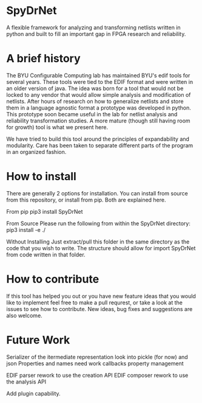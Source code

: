 # SpyDrNet
A flexible framework for analyzing and transforming netlists written in python and built to fill an important gap in FPGA research and reliability.

# A brief history
The BYU Configurable Computing lab has maintained BYU's edif tools for several years. These tools were tied to the EDIF format and were written in an older version of java. The idea was born for a tool that would not be locked to any vendor that would allow simple analysis and modification of netlists. After hours of research on how to generalize netlists and store them in a language agnostic format a prototype was developed in python. This prototype soon became useful in the lab for netlist analysis and reliability transformation studies. A more mature (though still having room for growth) tool is what we present here. 

We have tried to build this tool around the principles of expandability and modularity. Care has been taken to separate different parts of the program in an organized fashion.


# How to install
There are generally 2 options for installation. You can install from source from this repository, or install from pip. Both are explained here.

From pip
pip3 install SpyDrNet

From Source
Please run the following from within the SpyDrNet directory:
pip3 install -e ./

Without Installing
Just extract/pull this folder in the same directory as the code that you wish to write. The structure should allow for import SpyDrNet from code written in that folder.

# How to contribute
If this tool has helped you out or you have new feature ideas that you would like to implement feel free to make a pull requrest, or take a look at the issues to see how to contribute. New ideas, bug fixes and suggestions are also welcome.

# Future Work

Serializer of the itermediate representation look into pickle (for now) and json
Properties and names need work
callbacks
property management 

EDIF parser rework to use the creation API
EDIF composer rework to use the analysis API

Add plugin capability.
